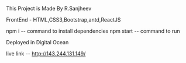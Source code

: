 This Project is Made By R.Sanjheev

FrontEnd - HTML,CSS3,Bootstrap,antd,ReactJS

npm i -- command to install dependencies
npm start -- command to run

Deployed in Digital Ocean

live link -- http://143.244.131.149/

